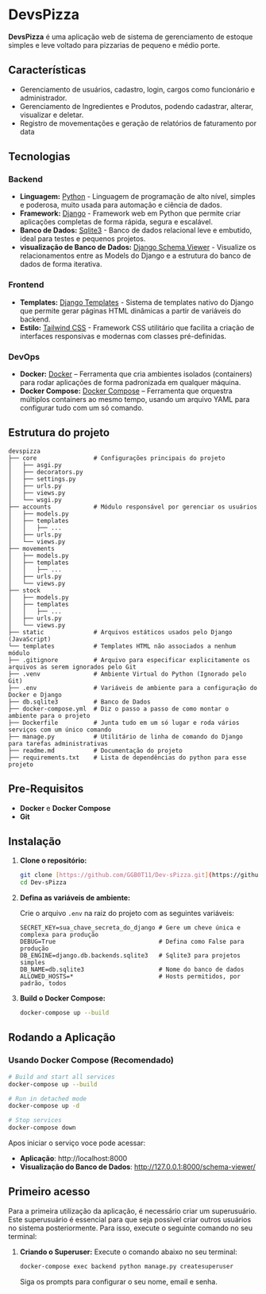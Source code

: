 # DevsPizza

**DevsPizza** é uma aplicação web de sistema de gerenciamento de estoque simples e leve voltado para pizzarias de pequeno e médio porte.

## Características

- Gerenciamento de usuários, cadastro, login, cargos como funcionário e administrador.
- Gerenciamento de Ingredientes e Produtos, podendo cadastrar, alterar, visualizar e deletar.
- Registro de movementações e geração de relatórios de faturamento por data

## Tecnologias

### Backend

- **Linguagem:** [Python](https://www.python.org/) - Linguagem de programação de alto nível, simples e poderosa, muito usada para automação e ciência de dados.
- **Framework:** [Django](https://www.djangoproject.com/) - Framework web em Python que permite criar aplicações completas de forma rápida, segura e escalável.
- **Banco de Dados:** [Sqlite3](https://sqlite.org/index.html) - Banco de dados relacional leve e embutido, ideal para testes e pequenos projetos.
- **visualização de Banco de Dados:** [Django Schema Viewer](https://pypi.org/project/django-schema-viewer/) - Visualize os relacionamentos entre as Models do Django e a estrutura do banco de dados de forma iterativa.

### Frontend

- **Templates:** [Django Templates](https://docs.djangoproject.com/en/5.2/topics/templates/) - Sistema de templates nativo do Django que permite gerar páginas HTML dinâmicas a partir de variáveis do backend.
- **Estilo:** [Tailwind CSS]() - Framework CSS utilitário que facilita a criação de interfaces responsivas e modernas com classes pré-definidas.

### DevOps

- **Docker:** [Docker](https://docs.docker.com/get-started/) – Ferramenta que cria ambientes isolados (containers) para rodar aplicações de forma padronizada em qualquer máquina.
- **Docker Compose:** [Docker Compose](https://docs.docker.com/compose/) – Ferramenta que orquestra múltiplos containers ao mesmo tempo, usando um arquivo YAML para configurar tudo com um só comando.

## Estrutura do projeto

```
devspizza
├── core                # Configurações principais do projeto
│   ├── asgi.py
│   ├── decorators.py
│   ├── settings.py
│   ├── urls.py
│   ├── views.py
│   └── wsgi.py
├── accounts            # Módulo responsável por gerenciar os usuários
│   ├── models.py
│   ├── templates
│   │   ├── ...
│   ├── urls.py
│   └── views.py
├── movements
│   ├── models.py
│   ├── templates
│   │   ├── ...
│   ├── urls.py
│   └── views.py
├── stock
│   ├── models.py
│   ├── templates
│   │   ├── ...
│   ├── urls.py
│   └── views.py
├── static              # Arquivos estáticos usados pelo Django (JavaScript)
└── templates           # Templates HTML não associados a nenhum módulo
├── .gitignore          # Arquivo para especificar explicitamente os arquivos as serem ignorados pelo Git
├── .venv               # Ambiente Virtual do Python (Ignorado pelo Git)
├── .env                # Variáveis de ambiente para a configuração do Docker e Django
├── db.sqlite3          # Banco de Dados
├── docker-compose.yml  # Diz o passo a passo de como montar o ambiente para o projeto
├── Dockerfile          # Junta tudo em um só lugar e roda vários serviços com um único comando
├── manage.py           # Utilitário de linha de comando do Django para tarefas administrativas
├── readme.md           # Documentação do projeto
├── requirements.txt    # Lista de dependências do python para esse projeto
```

## Pre-Requisitos

- **Docker** e **Docker Compose**
- **Git**

## Instalação

1. **Clone o repositório:**

   ```bash
   git clone [https://github.com/GGB0T11/Dev-sPizza.git](https://github.com/GGB0T11/Dev-sPizza.git)
   cd Dev-sPizza
   ```

2. **Defina as variáveis de ambiente:**

   Crie o arquivo `.env` na raiz do projeto com as seguintes variáveis:

   ```env
   SECRET_KEY=sua_chave_secreta_do_django # Gere um cheve única e complexa para produção
   DEBUG=True                             # Defina como False para produção
   DB_ENGINE=django.db.backends.sqlite3   # Sqlite3 para projetos simples
   DB_NAME=db.sqlite3                     # Nome do banco de dados
   ALLOWED_HOSTS=*                        # Hosts permitidos, por padrão, todos
   ```

3. **Build o Docker Compose:**
   ```bash
   docker-compose up --build
   ```

## Rodando a Aplicação

### Usando Docker Compose (Recomendado)

```bash
# Build and start all services
docker-compose up --build

# Run in detached mode
docker-compose up -d

# Stop services
docker-compose down
```

Apos iniciar o serviço voce pode acessar:

- **Aplicação**: http://localhost:8000
- **Visualização do Banco de Dados**: http://127.0.0.1:8000/schema-viewer/

## Primeiro acesso

Para a primeira utilização da aplicação, é necessário criar um superusuário. Este superusuário é essencial para que seja possível criar outros usuários no sistema posteriormente. Para isso, execute o seguinte comando no seu terminal:

1.  **Criando o Superuser:**
    Execute o comando abaixo no seu terminal:
    ```bash
    docker-compose exec backend python manage.py createsuperuser
    ```
    Siga os prompts para configurar o seu nome, email e senha.
